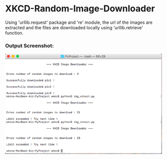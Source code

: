 # XKCD-Random-Image-Downloader
Using 'urllib.request' package and 're' module, the url of the images are extracted and the files are downloaded locally using 'urllib.retrieve' function.

### Output Screenshot:

![Alt text](/Screen%20Shot%202017-06-04%20at%2010.04.59.png?raw=true "Command-Line output of the Python code")
